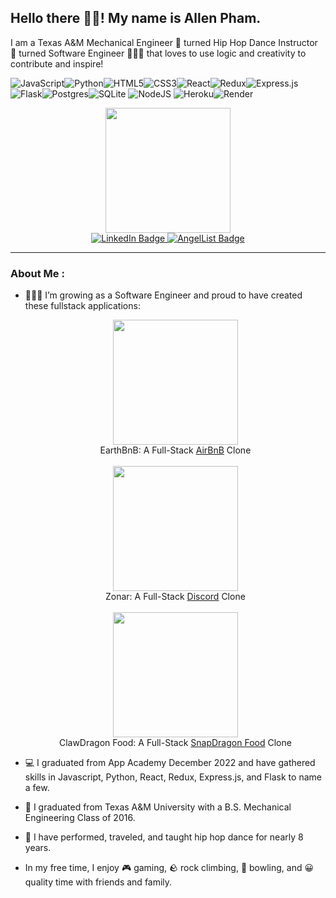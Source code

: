 ## Hello there 👋🏽! My name is Allen Pham. 

I am a Texas A&M Mechanical Engineer 🦾 turned Hip Hop Dance Instructor 🕺 turned Software Engineer 🧑🏽‍💻 that loves to use logic and creativity to contribute and inspire!

![JavaScript](https://img.shields.io/badge/javascript-%23323330.svg?style=for-the-badge&logo=javascript&logoColor=%23F7DF1E)![Python](https://img.shields.io/badge/python-3670A0?style=for-the-badge&logo=python&logoColor=ffdd54)![HTML5](https://img.shields.io/badge/html5-%23E34F26.svg?style=for-the-badge&logo=html5&logoColor=white)![CSS3](https://img.shields.io/badge/css3-%231572B6.svg?style=for-the-badge&logo=css3&logoColor=white)![React](https://img.shields.io/badge/react-%2320232a.svg?style=for-the-badge&logo=react&logoColor=%2361DAFB)![Redux](https://img.shields.io/badge/redux-%23593d88.svg?style=for-the-badge&logo=redux&logoColor=white)![Express.js](https://img.shields.io/badge/express.js-%23404d59.svg?style=for-the-badge&logo=express&logoColor=%2361DAFB)![Flask](https://img.shields.io/badge/flask-%23000.svg?style=for-the-badge&logo=flask&logoColor=white)![Postgres](https://img.shields.io/badge/postgres-%23316192.svg?style=for-the-badge&logo=postgresql&logoColor=white)![SQLite](https://img.shields.io/badge/sqlite-%2307405e.svg?style=for-the-badge&logo=sqlite&logoColor=white)	![NodeJS](https://img.shields.io/badge/node.js-6DA55F?style=for-the-badge&logo=node.js&logoColor=white)	![Heroku](https://img.shields.io/badge/heroku-%23430098.svg?style=for-the-badge&logo=heroku&logoColor=white)![Render](https://img.shields.io/badge/Render-%46E3B7.svg?style=for-the-badge&logo=render&logoColor=white)

<div id="header" align="center">
  <img src="https://i.imgur.com/aNq4G0j.gif" width="200"/>
  <div id="badges">
  <a href="https://www.linkedin.com/in/allen-pham/">
    <img src="https://img.shields.io/badge/LinkedIn-blue?style=for-the-badge&logo=linkedin&logoColor=white" alt="LinkedIn Badge"/>
  </a>
    
  <a href="https://angel.co/u/allen-pham-2">
    <img src="https://img.shields.io/badge/AngelList-%23D4D4D4.svg?style=for-the-badge&logo=AngelList&logoColor=black" alt="AngelList Badge"/>
  </a>
  </div>
</div>

---

### About Me : 
- 🧑🏽‍💻 I’m growing as a Software Engineer and proud to have created these fullstack applications:
   <div id='projects' align="center">
            <div id='earthbnb' align="center">
              <a href ="https://airbnb-aa-adpham.herokuapp.com/"><img src="https://i.imgur.com/82DMOew.png" width="200"/></a> <div>EarthBnB: A Full-Stack <a href="https://www.airbnb.com/">AirBnB</a> Clone</div>
      </div>
   <br>
   <div id='projects' align="center">
            <div id='zonar' align="center">
              <a href ="https://aa-zonar.onrender.com"><img src="https://i.imgur.com/9qICNx0.png" width="200"/></a> <div>Zonar: A Full-Stack <a href="https://discord.com/">Discord</a> Clone</div>
      </div>
   <br>
   <div id='projects' align="center">
            <div id='clawdragon' align="center">
              <a href ="https://aa-clawdragonfood.onrender.com"><img src="https://i.imgur.com/mPUOAfG.png" width="200"/></a> <div>ClawDragon Food: A Full-Stack <a href="https://snapdragonfood.com/">SnapDragon Food</a> Clone</div>
      </div>
   </div>
- 💻 I graduated from App Academy December 2022 and have gathered skills in Javascript, Python, React, Redux, Express.js, and Flask to name a few.

- 🦾 I graduated from Texas A&M University with a B.S. Mechanical Engineering Class of 2016.

- 🕺 I have performed, traveled, and taught hip hop dance for nearly 8 years.

- In my free time, I enjoy 🎮 gaming, 🪨 rock climbing, 🎳 bowling, and 😀 quality time with friends and family.

